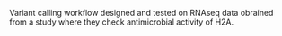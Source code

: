 Variant calling workflow designed and tested on RNAseq data obrained from a study where they check antimicrobial activity of H2A.
